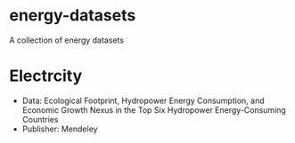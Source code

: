 # energy-datasets
A collection of energy datasets

# Electrcity

* Data: Ecological Footprint, Hydropower Energy Consumption, and Economic Growth Nexus in the Top Six Hydropower Energy-Consuming Countries
* Publisher: Mendeley
